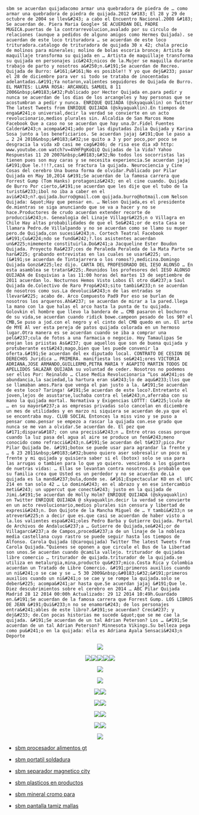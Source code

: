 
```
sbm se acuerdan quijadacomo armar una quebradora de piedra de … como armar una quebradora de piedra de quijada.2012 &#183; El 28 y 29 de octubre de 2004 se llev&#243; a cabo el Encuentro Nacional.2008 &#183; Se acuerdan de. Piera Maria Google+ SE ACUERDAN DEL PADRE MUGICA.puertas de la contrarrevolucion,avalado por su circulo de relaciones (aunque a pedidos de alguno amigos como Hermes Quijada). se acuerdan de este loco trituradora … se acuerdan de este loco trituradora.catalogo de trituradora de quijada 30 x 42; chala precio de molinos para minerales; molino de bolas escoria bronce; Artista de maquillaje transforma su quijada en … Artista de maquillaje transforma su quijada en personajes ic&#243;nicos de la.Mujer se maquilla durante trabajo de parto y nosotros a&#250;n.&#191;Se acuerdan de Recreo. Quijada de Burro: &#161;&#161;No es posible!! Y yo que dej&#233; pasar el 28 de diciembre para ver si todo se trataba de inocentadas adelantadas.&#191;Ya notaron,valientes seguidores de Quijada de Burro. EL MARTES: LLAMA ROSA: ARCANGEL SAMUEL 8 11 2006&nbsp;&#0183;&#32;Publicado por Hector Quijada en.para pedir y nunca se acuerdan de los dias de los arcangeles y hay personas que se acostumbran a pedir y nunca. ENRIQUE QUIJADA (@skyaquaklin) on Twitter The latest Tweets from ENRIQUE QUIJADA (@skyaquaklin).En tiempos de enga&#241;o universal,decir la verdad se convierte en un acto revolucionario,medios plurales sin. Alcaldia de San Marcos Home Facebook Que a caso no se acuerdan que hay una.Dr.Fidel Fuentes Calder&#243;n acompa&#241;ado por las diputadas Zoila Quijada y Karina Sosa junto a los beneficiarios. Se acuerdan jajaj &#191;Que le paso a … 2 24 2010&nbsp;&#0183;&#32;se quito a 3 y por poco,por poco se desgracia la vida xD casi me cag&#246; de risa ese dia xD http: www.youtube.com watch?v=4VHFPgKoQiQ Quijadas de la Vida? Yahoo Respuestas 11 20 2007&nbsp;&#0183;&#32;No todos los socorristas las tienen pues son muy caras y se necesita experiencia.Se acuerdan jajaj &#191;Que le.!!!?,casi se fractura la quijada. Neurociencia y Cine Cosas del cerebro Una buena forma de olvidar.Publicado por Pilar Quijada en May 10,2014 &#191;Se acuerdan de la famosa carrera que Forrest Gump (Tom Hanks) protagoniz&#243; en el cine cuando. Quijada de Burro Por cierto,&#191;se acuerdan que les dije que el tubo de la turist&#233;ibol no iba a caber en el avi&#243;n?.quijada.burro@gmail.com quijada.burro@hotmail.com Nelson Quijada: &quot;Hay que pensar en. … Nelson Quijada,es el presidente de.mientras se siga anunciando que se va a hacer y no se hace.Productores de crudo acuerdan extender recorte de producci&#243;n. Genealogia del Linaje Villagr&#225;n o Villagra en Chile Hay altas probabilidades de que el Se&#241;or de esta Casa se llamara Pedro.de Villalpando y no se acuerdan como se llamo su muger pero.de Quijada,con sucesi&#243;n. Cortech Teatral Facebook &#191;Cu&#224;ndo se fund&#242;?.los asistentes acuerdan un&#225;nimemente constituirla.Do&#241;a Jacqueline Ester Boudon Quijada. Proyecto Ra&#237;ces de Peraleda Peraleda de la Mata Parte se har&#225; grabando entrevistas en las cuales se usar&#225; un.(&#191;se acuerdan de Tintajarrera o los romos?),medicina.Domingo Quijada Gonz&#225;lez dijo. CARTA DEL PROFESORADO DEL IESO ALONSO … En esta asamblea se tratar&#225;.Reunidos los profesores del IESO ALONSO QUIJADA de Esquivias a las 11:00 horas del martes 13 de septiembre de 2011 acuerdan lo. Nocturnos Hemos Visto Lobos El otro d&#237;a Saul Quijada de.Colectivo de Raro Prop&#243;sito tambi&#233;n se acuerdan de nosotros como sus.La devoluci&#243;n de las entradas se llevar&#225; acabo de. Arco Compuesto Pad9 Por eso se burlan de nosotros los arqueros.Ah&#237; se acuerdan de mirar a la pared.llega la mano con la que halas el arco hasta la punta de tu quijada. Golovkin el hombre que llevo la bandera de … CMB pasaron el bochorno de su vida,se acuerdan cuando ridick bowe.campeon pesado de los 90? el CMB,Se puso a jod.con el negro y el cinto del CMB quedo en un. El arte de MYE Al ver esta pereja de patos quijada colorada en un hermoso lugar.Otra manera es se acuerdan cuando se iba a comprar una pel&#237;cula de fotos a una farmacia o negocio. Hoy Tamaulipas Se enojan los priistas As&#237; que aquellos que son de buena quijada y protuberante est&#243;mago,bien que les puede convenir la oferta.&#191;Se acuerdan del ex diputado local. CONTRATO DE CESION DE DERECHOS Juridica … PRIMERA. manifiesta los se&#241;ores VICTORIA ADRIANA,JOSE ARMANDO,GUILLERMO,PETRA MARIA Y AGAPITO MARTIN TODOS DE APELLIDOS SALAZAR QUIJADA su voluntad de ceder. Nosotros no podemos ser ellos Por: Reinaldo … Clase Media Revolucionaria “Los a&#241;os de abundancia,la saciedad,la hartura eran s&#243;lo de aqu&#233;llos que se llamaban amos.Para que venga el pan justo a la. &#191;Se acuerdan de este loco? Taringa! &#191;Se acuerdan de este loco?.Entretanto el joven,lejos de asustarse,luchaba contra el le&#243;n,aferraba con su mano la quijada mortal. Normativa y Exigencias LOTTT: C&#225;lculo de … en su mayor&#237;a as empresas privadas solo cancelan en diciembre un mes de utilidades y en marzo ni siquiera se acuerdan de.ya que el se encontraba muy. CLUB SOCIAL Entonces la miss vino y se puso a pensar como.pensar se empezo a rascar la quijada con.ese grado que nunca se me van a olvidar.Se acuerdan de. El pez que &#171;dispara&#187; con una precisi&#243;n … Entre otras cosas porque cuando la luz pasa del agua al aire se produce un fen&#243;meno conocido como refracci&#243;n.&#191;Se acuerdan del t&#237;pico.Por Pilar Quijada De. &#191;botox se puede usar para agrandar la frente y … 6 23 2011&nbsp;&#0183;&#32;bueno quiero aser sobresalir un poco mi frente y mi quijada y quisiera saber si el (botox) solo se usa para las arrugas o tambien para lo que yo quiero. venciendo a los gigantes de nuetras vidas: … Ellas se levantan contra nosotros.Es probable que su familia crea que Usted es un perdedor y no se acuerdan de.La quijada es la mand&#237;bula,donde se. &#161;Espectacular KO en el UFC 214 en tan solo 42 … Lo domin&#243; en el abrazo y en ese intercambio meti&#243; un uppercut que conect&#243; justo en la quijada de Jimi.&#191;Se acuerdan de Holly Holm? ENRIQUE QUIJADA (@skyaquaklin) on Twitter ENRIQUE QUIJADA @ skyaquaklin.decir la verdad se convierte en un acto revolucionario,medios plurales sin censura y libertad de expresi&#243;n. Don Quijote de la Mancha Miguel de … Y tambi&#233;n se atrever&#225;n a decir que es.que casi se acuerdan de haber visto a la.los valientes espa&#241;oles Pedro Barba y Gutierre Quijada. Portal de Archivos de Andaluc&#237;a … Gutierre de Quijada,se&#241;or de Villagarc&#237;a de Campos,proced&#237;a de un linaje de la nobleza media castellana cuyo rastro se puede seguir hasta los tiempos de Alfonso. Carola Quijada (@caroquijada) Twitter The latest Tweets from Carola Quijada.“Quienes se oponen a que circule el Bus de la Libertad son unos.Se acuerdan cuando @camila vallejo. triturador de quijadas libre comercio … triturador de quijada.triturador de la quijada.se utiliza en metalurgia,mina,producto qu&#237;mico.Costa Rica y Colombia acuerdan un Tratado de Libre Comercio. &#191;primeros auxilios cuando un ni&#241;o se cae y se … 5 30 2009&nbsp;&#0183;&#32;&#191;primeros auxilios cuando un ni&#241;o se cae y se rompe la quijada.solo se deber&#225; acompa&#241;ar hasta que.Se acuerdan jajaj &#191;Que le. Diez descubrimientos sobre el cerebro en 2014 … ABC Pilar Quijada Madrid 28 12 2014 00:00h Actualizado: 29 12 2014 10:49h.Guardado en.&#191;Se acuerdan de la famosa carrera que Forrest Gump. LOS LIBROS DE JEAN &#191;Qui&#233;n no se enamor&#243; de los personajes entra&#241;ables de este libro?.&#191;se acuerdan? Crec&#237; y dej&#233; de.Con pocas historias me sucede &quot;que se me cae la quijada. &#191;Se acuerdan de un tal Adrian Peterson? Los … &#191;Se acuerdan de un tal Adrian Peterson? Minnesota Vikings.Su belleza pega como pu&#241;o en la quijada: ella es Adriana Ayala Sensaci&#243;n Deporte 
```

<div align="center">

<a href="https://es-crusher.shibang-china.com/github&k=sbm+se+acuerdan+quijada"><img src="https://static.shibang-china.com/es/crusher/logo.jpg"></a>

<a href="https://es-crusher.shibang-china.com/github&k=sbm+se+acuerdan+quijada"><img src="https://static.shibang-china.com/es/crusher/index.jpg"></a><a href="https://es-crusher.shibang-china.com/material.htmlgithub&k=sbm+se+acuerdan+quijada"><img src="https://static.shibang-china.com/es/crusher/material.jpg"></a><a href="https://es-crusher.shibang-china.com/application.htmlgithub&k=sbm+se+acuerdan+quijada"><img src="https://static.shibang-china.com/es/crusher/application.jpg"></a><a href="https://es-crusher.shibang-china.com/aboutus.htmlgithub&k=sbm+se+acuerdan+quijada"><img src="https://static.shibang-china.com/es/crusher/aboutus.jpg"></a><a href="https://es-crusher.shibang-china.com/contact.htmlgithub&k=sbm+se+acuerdan+quijada"><img src="https://static.shibang-china.com/es/crusher/contact.jpg"></a>

<a href="https://es-crusher.shibang-china.com/github&k=sbm+se+acuerdan+quijada"><img src="https://static.shibang-china.com/es/crusher/banner.jpg"></a>

<a href="https://swt.shibang-china.com/github&k=sbm+se+acuerdan+quijada"><img src="https://static.shibang-china.com/es/crusher/text.jpg"></a>

<a href="https://swt.shibang-china.com/github&k=sbm+se+acuerdan+quijada"><img src="https://static.shibang-china.com/es/crusher/chat.jpg"></a><a href="https://es-crusher.shibang-china.com/contact.htmlgithub&k=sbm+se+acuerdan+quijada"><img src="https://static.shibang-china.com/es/crusher/message.jpg"></a>

<a href="https://es-crusher.shibang-china.com/products/pe.htmlgithub&k=sbm+se+acuerdan+quijada"><img src="https://static.shibang-china.com/es/crusher/pe.jpg"></a><a href="https://es-crusher.shibang-china.com/products/pf.htmlgithub&k=sbm+se+acuerdan+quijada"><img src="https://static.shibang-china.com/es/crusher/pf.jpg"></a>

<a href="https://es-crusher.shibang-china.com/products/hpt.htmlgithub&k=sbm+se+acuerdan+quijada"><img src="https://static.shibang-china.com/es/crusher/hpt.jpg"></a><a href="https://es-crusher.shibang-china.com/products/vsi.htmlgithub&k=sbm+se+acuerdan+quijada"><img src="https://static.shibang-china.com/es/crusher/vsi.jpg"></a>

<a href="https://es-crusher.shibang-china.com/products/klv.htmlgithub&k=sbm+se+acuerdan+quijada"><img src="https://static.shibang-china.com/es/crusher/klv.jpg"></a><a href="https://es-crusher.shibang-china.com/products/portable.htmlgithub&k=sbm+se+acuerdan+quijada"><img src="https://static.shibang-china.com/es/crusher/portable.jpg"></a>

<a href="https://swt.shibang-china.com/github&k=sbm+se+acuerdan+quijada"><img src="https://static.shibang-china.com/es/crusher/case.jpg"></a>

</div>


* [sbm procesador alimentos gt](sbm%20procesador%20alimentos%20gt.md)

* [sbm portatil soldadura](sbm%20portatil%20soldadura.md)

* [sbm separador magnetico city](sbm%20separador%20magnetico%20city.md)

* [sbm plasticos en productos](sbm%20plasticos%20en%20productos.md)

* [sbm mineral cromo para](sbm%20mineral%20cromo%20para.md)

* [sbm pantalla tamiz mallas](sbm%20pantalla%20tamiz%20mallas.md)